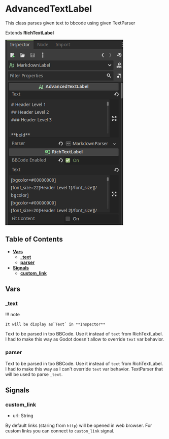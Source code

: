 # AdvancedTextLabel

This class parses given text to bbcode using given TextParser

Extends **RichTextLabel**

![](assets/advanced-text-label-inspector.png)

## Table of Contents

- [**Vars**](#vars)
  - [**_text**](#_text)
  - [**parser**](#parser)
- [**Signals**](#signals)
  - [**custom_link**](#custom_link)

## Vars

### _text

!!! note

    It will be display as`Text` in **Inspector**

Text to be parsed in too BBCode.
Use it instead of `text` from RichTextLabel.
I had to make this way as Godot doesn't allow
to override `text` var behavior.

### parser

Text to be parsed in too BBCode.
Use it instead of `text` from RichTextLabel.
I had to make this way as I can't override `text` var behavior.
TextParser that will be used to parse `_text`.

## Signals

### custom_link

- url: String

By default links (staring from `http`) will be opened in web browser.
For custom links you can connect to `custom_link` signal.
